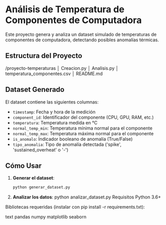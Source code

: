 # Análisis de Temperatura de Componentes de Computadora

Este proyecto genera y analiza un dataset simulado de temperaturas de componentes de computadora, detectando posibles anomalías térmicas.

## Estructura del Proyecto
/proyecto-temperaturas
│ Creacion.py
│ Analisis.py
│ temperatura_componentes.csv
│ README.md

## Dataset Generado

El dataset contiene las siguientes columnas:

- `timestamp`: Fecha y hora de la medición
- `component_id`: Identificador del componente (CPU, GPU, RAM, etc.)
- `temperatura`: Temperatura medida en °C
- `normal_temp_min`: Temperatura mínima normal para el componente
- `normal_temp_max`: Temperatura máxima normal para el componente
- `is_anomalo`: Indicador booleano de anomalía (True/False)
- `tipo_anomalia`: Tipo de anomalía detectada ('spike', 'sustained_overheat' o '-')

## Cómo Usar

1. **Generar el dataset**:
   ```bash
   python generar_dataset.py
2. **Analizar los datos**:
   python analizar_dataset.py
Requisitos
Python 3.6+

Bibliotecas requeridas (instalar con pip install -r requirements.txt):

text
pandas
numpy
matplotlib
seaborn
